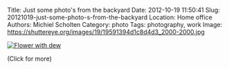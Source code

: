 Title: Just some photo's from the backyard
Date: 2012-10-19 11:50:41
Slug: 20121019-just-some-photo-s-from-the-backyard
Location: Home office
Authors: Michiel Scholten
Category: photo
Tags: photography, work
Image: https://shuttereye.org/images/19/19591394d1c8d4d3_2000-2000.jpg

<p><a href="https://shuttereye.org/nature/sun_and_dew/"><img src="http://dammit.nl/images/content/IMG_6535.jpg" alt="Flower with dew" title="Flower with dew" /></a></p>
<p>(Click for more)</p>
